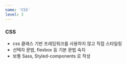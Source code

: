 ```yaml
---
name: 'CSS'
level: 3
---
```


### CSS

- css 클래스 기반 프레임워크를 사용하지 않고 직접 스타일링
- 선택자 문법, flexbox 등 기본 문법 숙지
- 보통 Sass, Styled-components 로 작성